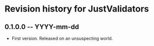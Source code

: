 # Revision history for JustValidators
## 0.1.0.0 -- YYYY-mm-dd

* First version. Released on an unsuspecting world.

